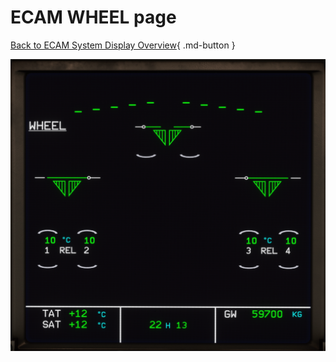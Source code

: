# ECAM WHEEL page

[Back to ECAM System Display Overview](index.md){ .md-button }

![ECAM WHEEL page](wheel.png "ECAM WHEEL page")

<!-- TODO -->

